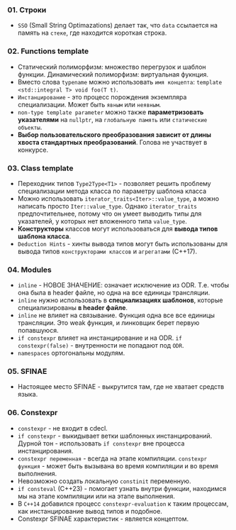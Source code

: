 ### 01. Строки

- `SSO` (Small String Optimazations) делает так, что `data` ссылается на память на `стеке`, где находится короткая строка.

### 02. Functions template

- Статический полиморфизм: множество перегрузок и шаблон функции. Динамический полиморфизм: виртуальная фукнция.
- Вместо слова `typename` можно использовать `имя концепта`: `template <std::integral T> void foo(T t)`.
- `Инстанцирование` - это процесс порождения экземпляра специализации. Может быть `явным` или `неявным`.
- `non-type template parameter` можно также **параметризовать указателями** на `nullptr`, на `глобальную память` или `статические объекты`.
- **Выбор пользовательского преобразования зависит от длины хвоста стандартных преобразований**. Голова не участвует в конкурсе.

### 03. Class template

- Переходник типов `Type2Type<T1>` - позволяет решить проблему специализации метода класса по параметру шаблона класса
- Можно использовать `iterator_traits<Iter>::value_type`, а можно написать просто `Iter::value_type`. Однако `iterator_traits` предпочтительнее, потому что он умеет выводить типы для указателей, у которых нет вложенного типа `value_type`.
- **Конструкторы** классов могут использоваться для **вывода типов шаблона класса**.
- `Deduction Hints` - хинты вывода типов могут быть использованы для вывода типов `конструкторами классов` и `агрегатами` (С++17).

### 04. Modules

- `inline` - НОВОЕ ЗНАЧЕНИЕ: означает исключение из ODR. Т.е. чтобы она была в header файле, но одна на все единицы трансляции.
- `inline` нужно использовать в **специализациях шаблонов**, которые специализированы **в header файле**.
- `inline` не влияет на связывание. Функция одна все все единицы трансляции. Это weak функция, и линковщик берет первую попавшуюся.
- `if constexpr` влияет на инстанцирование и на ODR. `if constexpr(false)` - внутренности не попадают под `ODR`.
- `namespaces` ортогональны модулям.

### 05. SFINAE

- Настоящее место SFINAE - выкрутится там, где не хватает средств языка.

### 06. Constexpr

- `constexpr` - не входит в cdecl.
- `if constexpr` - выкидывает ветки шаблонных инстанцирований. Дурной тон - использовать `if constexpr` вне процесса инстанцирования.
- `constexpr переменная` - всегда на этапе компиляции. `constexpr функция` - может быть вызывана во время компиляции и во время выполнения.
- Невозможно создать локальную `constinit` переменную.
- `if consteval` (C++23) - помогает узнать внутри функции, находимся мы на этапе компиляции или на этапе выполнения.
- В `C++14` добавился процесс `constexpr-evaluation` к таким процессам, как инстанцирование вывод типов и подобное.
- Constexpr SFINAE характеристик - является концептом.
